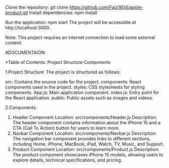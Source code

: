 Clone the repository:
git clone https://github.com/Faiz1604/apple-product.git
Install dependencies:
npm install


Run the application:
npm start
The project will be accessible at http://localhost:3000.

Note: This project requires an internet connection to load some external content.



#DOCUMENTAION:

*Table of Contents:
Project Structure
Components



1.Project Structure:
The project is structured as follows:

src: Contains the source code for the project.
components: React components used in the project.
styles: CSS stylesheets for styling components.
App.js: Main application component.
index.js: Entry point for the React application.
public: Public assets such as images and videos.




2.Components:
1. Header Component
Location: src/components/Header.js
Description: The header component contains information about the iPhone 15 and a CTA (Call To Action) button for users to learn more.
2. Navbar Component
Location: src/components/Navbar.js
Description: The navigation bar component provides links to different sections, including Home, iPhone, MacBook, iPad, Watch, TV, Music, and Support.
3. Product Component
Location: src/components/Product.js
Description: The product component showcases iPhone 15 models, allowing users to explore details, technical specifications, and pricing.
